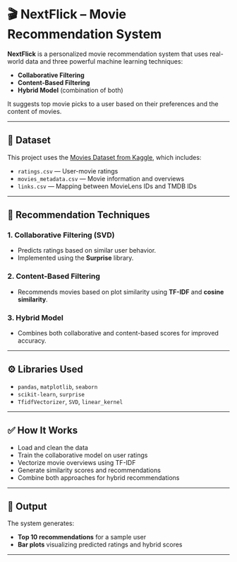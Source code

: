 # 🎬 NextFlick – Movie Recommendation System

**NextFlick** is a personalized movie recommendation system that uses real-world data and three powerful machine learning techniques:

- **Collaborative Filtering**
- **Content-Based Filtering**
- **Hybrid Model** (combination of both)

It suggests top movie picks to a user based on their preferences and the content of movies.

---

## 📁 Dataset

This project uses the [Movies Dataset from Kaggle](https://www.kaggle.com/datasets/rounakbanik/the-movies-dataset), which includes:

- `ratings.csv` — User-movie ratings  
- `movies_metadata.csv` — Movie information and overviews  
- `links.csv` — Mapping between MovieLens IDs and TMDB IDs  

---

## 🧠 Recommendation Techniques

### 1. Collaborative Filtering (SVD)
- Predicts ratings based on similar user behavior.
- Implemented using the **Surprise** library.

### 2. Content-Based Filtering
- Recommends movies based on plot similarity using **TF-IDF** and **cosine similarity**.

### 3. Hybrid Model
- Combines both collaborative and content-based scores for improved accuracy.

---

## ⚙️ Libraries Used

- `pandas`, `matplotlib`, `seaborn`  
- `scikit-learn`, `surprise`  
- `TfidfVectorizer`, `SVD`, `linear_kernel`

---

## ✅ How It Works

- Load and clean the data  
- Train the collaborative model on user ratings  
- Vectorize movie overviews using TF-IDF  
- Generate similarity scores and recommendations  
- Combine both approaches for hybrid recommendations

---

## 📌 Output

The system generates:
- **Top 10 recommendations** for a sample user
- **Bar plots** visualizing predicted ratings and hybrid scores

---
